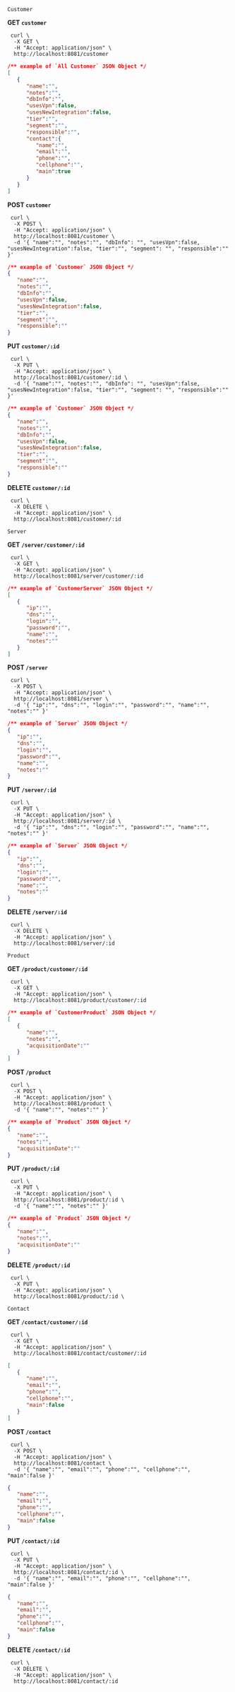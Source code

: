 `Customer`

**GET `customer`**
```shell
 curl \
  -X GET \
  -H "Accept: application/json" \
  http://localhost:8081/customer
```
```JSON
/** example of `All Customer` JSON Object */
[
   {
      "name":"",
      "notes":"",
      "dbInfo":"",
      "usesVpn":false,
      "usesNewIntegration":false,
      "tier":"",
      "segment":"",
      "responsible":"",
      "contact":{
         "name":"",
         "email":"",
         "phone":"",
         "cellphone":"",
         "main":true
      }
   }
]
```
**POST `customer`**
```shell
 curl \
  -X POST \
  -H "Accept: application/json" \
  http://localhost:8081/customer \
  -d '{ "name":"", "notes":"", "dbInfo": "", "usesVpn":false, "usesNewIntegration":false, "tier":"", "segment": "", "responsible":"" }'
```
```JSON
/** example of `Customer` JSON Object */
{
   "name":"",
   "notes":"",
   "dbInfo":"",
   "usesVpn":false,
   "usesNewIntegration":false,
   "tier":"",
   "segment":"",
   "responsible":""
}
```
**PUT `customer/:id`**
```shell
 curl \
  -X PUT \
  -H "Accept: application/json" \
  http://localhost:8081/customer/:id \
  -d '{ "name":"", "notes":"", "dbInfo": "", "usesVpn":false, "usesNewIntegration":false, "tier":"", "segment": "", "responsible":"" }'
```
```JSON
/** example of `Customer` JSON Object */
{
   "name":"",
   "notes":"",
   "dbInfo":"",
   "usesVpn":false,
   "usesNewIntegration":false,
   "tier":"",
   "segment":"",
   "responsible":""
}
```
**DELETE `customer/:id`**
```shell
 curl \
  -X DELETE \
  -H "Accept: application/json" \
  http://localhost:8081/customer/:id
```

`Server`

**GET `/server/customer/:id`**
```shell
 curl \
  -X GET \
  -H "Accept: application/json" \
  http://localhost:8081/server/customer/:id
```
```JSON
/** example of `CustomerServer` JSON Object */ 
[
   {
      "ip":"",
      "dns":"",
      "login":"",
      "password":"",
      "name":"",
      "notes":""
   }
]
```
**POST `/server`** 
```shell
 curl \
  -X POST \
  -H "Accept: application/json" \
  http://localhost:8081/server \
  -d '{ "ip":"", "dns":"", "login":"", "password":"", "name":"", "notes":"" }'  
```
```JSON
/** example of `Server` JSON Object */
{
   "ip":"",
   "dns":"",
   "login":"",
   "password":"",
   "name":"",
   "notes":""
}
```
**PUT `/server/:id`** 
```shell
 curl \
  -X PUT \
  -H "Accept: application/json" \
  http://localhost:8081/server/:id \
  -d '{ "ip":"", "dns":"", "login":"", "password":"", "name":"", "notes":"" }' 
```
```JSON
/** example of `Server` JSON Object */
{
   "ip":"",
   "dns":"",
   "login":"",
   "password":"",
   "name":"",
   "notes":""
}
```
**DELETE `/server/:id`** 
```shell
 curl \
  -X DELETE \
  -H "Accept: application/json" \
  http://localhost:8081/server/:id
```

`Product`

**GET `/product/customer/:id`**
```shell
 curl \
  -X GET \
  -H "Accept: application/json" \
  http://localhost:8081/product/customer/:id
```
```JSON
/** example of `CustomerProduct` JSON Object */
[
   {
      "name":"",
      "notes":"",
      "acquisitionDate":""
   }
]
```
**POST `/product`**
```shell
 curl \
  -X POST \
  -H "Accept: application/json" \
  http://localhost:8081/product \
  -d '{ "name":"", "notes":"" }'  
```
```JSON
/** example of `Product` JSON Object */
{
   "name":"",
   "notes":"",
   "acquisitionDate":""
}
```
**PUT `/product/:id`**
```shell
 curl \
  -X PUT \
  -H "Accept: application/json" \
  http://localhost:8081/product/:id \
  -d '{ "name":"", "notes":"" }'  
```
```JSON
/** example of `Product` JSON Object */
{
   "name":"",
   "notes":"",
   "acquisitionDate":""
}
```
**DELETE `/product/:id`**
```shell
 curl \
  -X PUT \
  -H "Accept: application/json" \
  http://localhost:8081/product/:id \
```
   
`Contact`

**GET `/contact/customer/:id`**
```shell
 curl \
  -X GET \
  -H "Accept: application/json" \
  http://localhost:8081/contact/customer/:id
```
```JSON
[
   {
      "name":"",
      "email":"",
      "phone":"",
      "cellphone":"",
      "main":false
   }
]
```
**POST `/contact`** 
```shell
 curl \
  -X POST \
  -H "Accept: application/json" \
  http://localhost:8081/contact \
  -d '{ "name":"", "email":"", "phone":"", "cellphone":"", "main":false }'  
```
```JSON
{
   "name":"",
   "email":"",
   "phone":"",
   "cellphone":"",
   "main":false
}
```
**PUT `/contact/:id`** 
```shell
 curl \
  -X PUT \
  -H "Accept: application/json" \
  http://localhost:8081/contact/:id \
  -d '{ "name":"", "email":"", "phone":"", "cellphone":"", "main":false }'  
```
```JSON
{
   "name":"",
   "email":"",
   "phone":"",
   "cellphone":"",
   "main":false
}
```
**DELETE `/contact/:id`** 
```shell
 curl \
  -X DELETE \
  -H "Accept: application/json" \
  http://localhost:8081/contact/:id
```

 





